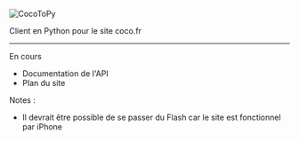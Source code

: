 ![CocoToPy](https://my.mixtape.moe/ydggui.svg)

Client en Python pour le site coco.fr

***

En cours 
* Documentation de l'API
* Plan du site

Notes :
* Il devrait être possible de se passer du Flash car le site est fonctionnel par iPhone
